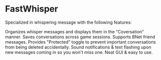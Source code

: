 # FastWhisper
Specialized in whispering message with the following features:

Organizes whisper messages and displays them in the "Coversation" manner.
Saves conversations across game sessions.
Supports BNet friend messages.
Provides "Protected" toggle to prevent important conversations from being deleted accidentally.
Sound notifications & text flashing upon new messages coming in so you won't miss one.
Neat GUI & easy to use.